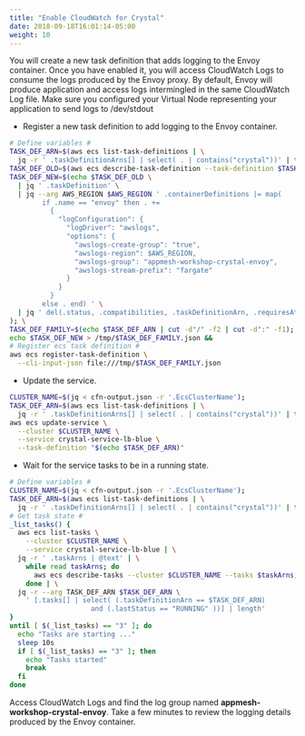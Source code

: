```yaml
---
title: "Enable CloudWatch for Crystal"
date: 2018-09-18T16:01:14-05:00
weight: 10
---
```


You will create a new task definition that adds logging to the Envoy container. Once you have enabled it, you will access CloudWatch Logs to consume the logs produced by the Envoy proxy. By default, Envoy will produce application and access logs intermingled in the same CloudWatch Log file. Make sure you configured your Virtual Node representing your application to send logs to /dev/stdout


* Register a new task definition to add logging to the Envoy container.

```bash
# Define variables #
TASK_DEF_ARN=$(aws ecs list-task-definitions | \
  jq -r ' .taskDefinitionArns[] | select( . | contains("crystal"))' | tail -1)
TASK_DEF_OLD=$(aws ecs describe-task-definition --task-definition $TASK_DEF_ARN);
TASK_DEF_NEW=$(echo $TASK_DEF_OLD \
  | jq ' .taskDefinition' \
  | jq --arg AWS_REGION $AWS_REGION ' .containerDefinitions |= map(
        if .name == "envoy" then . +=
          {
            "logConfiguration": {
              "logDriver": "awslogs",
              "options": {
                "awslogs-create-group": "true",
                "awslogs-region": $AWS_REGION,
                "awslogs-group": "appmesh-workshop-crystal-envoy",
                "awslogs-stream-prefix": "fargate"
              }
            }
          }
        else . end) ' \
  | jq ' del(.status, .compatibilities, .taskDefinitionArn, .requiresAttributes, .revision) '
); \
TASK_DEF_FAMILY=$(echo $TASK_DEF_ARN | cut -d"/" -f2 | cut -d":" -f1);
echo $TASK_DEF_NEW > /tmp/$TASK_DEF_FAMILY.json && 
# Register ecs task definition #
aws ecs register-task-definition \
  --cli-input-json file:///tmp/$TASK_DEF_FAMILY.json
```

* Update the service.

```bash
CLUSTER_NAME=$(jq < cfn-output.json -r '.EcsClusterName');
TASK_DEF_ARN=$(aws ecs list-task-definitions | \
  jq -r ' .taskDefinitionArns[] | select( . | contains("crystal"))' | tail -1)
aws ecs update-service \
  --cluster $CLUSTER_NAME \
  --service crystal-service-lb-blue \
  --task-definition "$(echo $TASK_DEF_ARN)"
```

* Wait for the service tasks to be in a running state.

```bash
# Define variables #
CLUSTER_NAME=$(jq < cfn-output.json -r '.EcsClusterName');
TASK_DEF_ARN=$(aws ecs list-task-definitions | \
  jq -r ' .taskDefinitionArns[] | select( . | contains("crystal"))' | tail -1);
# Get task state #
_list_tasks() {
  aws ecs list-tasks \
    --cluster $CLUSTER_NAME \
    --service crystal-service-lb-blue | \
  jq -r ' .taskArns | @text' | \
    while read taskArns; do 
      aws ecs describe-tasks --cluster $CLUSTER_NAME --tasks $taskArns;
    done | \
  jq -r --arg TASK_DEF_ARN $TASK_DEF_ARN \
    ' [.tasks[] | select( (.taskDefinitionArn == $TASK_DEF_ARN) 
                    and (.lastStatus == "RUNNING" ))] | length'
}
until [ $(_list_tasks) == "3" ]; do
  echo "Tasks are starting ..."
  sleep 10s
  if [ $(_list_tasks) == "3" ]; then
    echo "Tasks started"
    break
  fi
done
```

Access CloudWatch Logs and find the log group named **appmesh-workshop-crystal-envoy**. Take a few minutes to review the logging details produced by the Envoy container.
